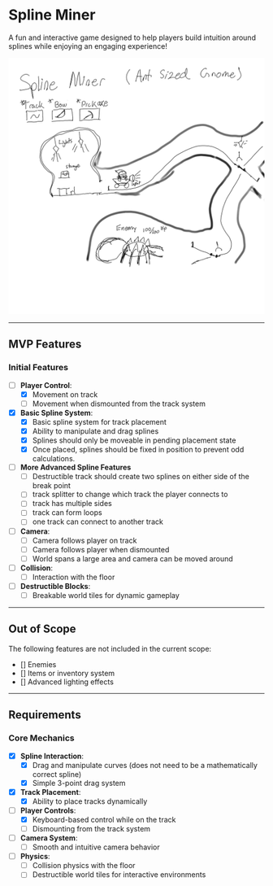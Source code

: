 # Spline Miner
A fun and interactive game designed to help players build intuition around splines while enjoying an engaging experience!

![Spline Miner Concept Art](https://github.com/gaborchris/spline-miner/blob/main/spline-miner.png)

---

## MVP Features
### Initial Features
- [ ] **Player Control**:
  - [x] Movement on track
  - [ ] Movement when dismounted from the track system
- [x] **Basic Spline System**:
  - [x] Basic spline system for track placement
  - [x] Ability to manipulate and drag splines
  - [x] Splines should only be moveable in pending placement state
  - [x] Once placed, splines should be fixed in position to prevent odd calculations.
- [ ] **More Advanced Spline Features**
  - [ ] Destructible track should create two splines on either side of the break point
  - [ ] track splitter to change which track the player connects to
  - [ ] track has multiple sides 
  - [ ] track can form loops 
  - [ ] one track can connect to another track
- [ ] **Camera**:
  - [ ] Camera follows player on track
  - [ ] Camera follows player when dismounted
  - [ ] World spans a large area and camera can be moved around
- [ ] **Collision**:
  - [ ] Interaction with the floor
- [ ] **Destructible Blocks**:
  - [ ] Breakable world tiles for dynamic gameplay

---

## Out of Scope
The following features are not included in the current scope:
- [] Enemies
- [] Items or inventory system
- [] Advanced lighting effects

---

## Requirements
### Core Mechanics
- [x] **Spline Interaction**:
  - [x] Drag and manipulate curves (does not need to be a mathematically correct spline)
  - [x] Simple 3-point drag system
- [x] **Track Placement**:
  - [x] Ability to place tracks dynamically
- [ ] **Player Controls**:
  - [x] Keyboard-based control while on the track
  - [ ] Dismounting from the track system
- [ ] **Camera System**:
  - [ ] Smooth and intuitive camera behavior
- [ ] **Physics**:
  - [ ] Collision physics with the floor
  - [ ] Destructible world tiles for interactive environments
